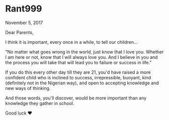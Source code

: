 # Rant999


November 5, 2017

Dear Parents,

I think it is important, every once in a while, to tell our children...

"No matter what goes wrong in the world, just know that I love you. Whether I am here or not, know that I will always love you. And I believe in you and the process you will take that will lead you to failure or success in life."

If you do this every other day till they are 21, you'd have raised a more confident child who is inclined to success, irrepressible, buoyant, kind (definitely not in the Nigerian way), and open to accepting knowledge and new ways of thinking.

And those words, you'll discover, would be more important than any knowledge they gather in school.

Good luck ❤
